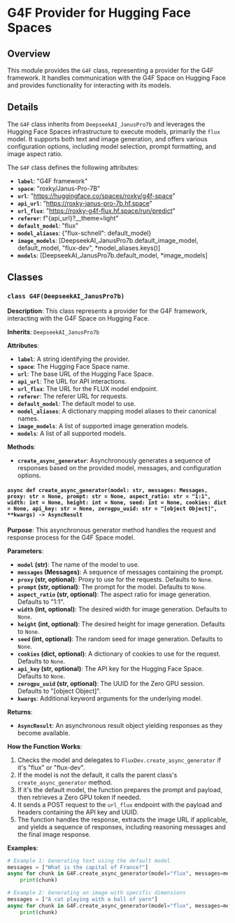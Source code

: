# G4F Provider for Hugging Face Spaces

## Overview

This module provides the `G4F` class, representing a provider for the G4F framework. It handles communication with the G4F Space on Hugging Face and provides functionality for interacting with its models. 

## Details

The `G4F` class inherits from `DeepseekAI_JanusPro7b` and leverages the Hugging Face Spaces infrastructure to execute models, primarily the `flux` model. It supports both text and image generation, and offers various configuration options, including model selection, prompt formatting, and image aspect ratio.

The `G4F` class defines the following attributes:

- **`label`**: "G4F framework"
- **`space`**: "roxky/Janus-Pro-7B"
- **`url`**: "https://huggingface.co/spaces/roxky/g4f-space"
- **`api_url`**: "https://roxky-janus-pro-7b.hf.space"
- **`url_flux`**: "https://roxky-g4f-flux.hf.space/run/predict"
- **`referer`**: f"{api_url}?__theme=light"
- **`default_model`**: "flux"
- **`model_aliases`**: {"flux-schnell": default_model}
- **`image_models`**: [DeepseekAI_JanusPro7b.default_image_model, default_model, "flux-dev", *model_aliases.keys()]
- **`models`**: [DeepseekAI_JanusPro7b.default_model, *image_models]

## Classes

### `class G4F(DeepseekAI_JanusPro7b)`

**Description**: This class represents a provider for the G4F framework, interacting with the G4F Space on Hugging Face.

**Inherits**:  `DeepseekAI_JanusPro7b`

**Attributes**:

- **`label`**: A string identifying the provider.
- **`space`**: The Hugging Face Space name.
- **`url`**: The base URL of the Hugging Face Space.
- **`api_url`**: The URL for API interactions.
- **`url_flux`**: The URL for the FLUX model endpoint.
- **`referer`**: The referer URL for requests.
- **`default_model`**: The default model to use.
- **`model_aliases`**: A dictionary mapping model aliases to their canonical names.
- **`image_models`**: A list of supported image generation models.
- **`models`**: A list of all supported models.

**Methods**:

- **`create_async_generator`**: Asynchronously generates a sequence of responses based on the provided model, messages, and configuration options.

#### `async def create_async_generator(model: str, messages: Messages, proxy: str = None, prompt: str = None, aspect_ratio: str = "1:1", width: int = None, height: int = None, seed: int = None, cookies: dict = None, api_key: str = None, zerogpu_uuid: str = "[object Object]", **kwargs) -> AsyncResult`

**Purpose**: This asynchronous generator method handles the request and response process for the G4F Space model.

**Parameters**:

- **`model` (str)**: The name of the model to use.
- **`messages` (Messages)**: A sequence of messages containing the prompt.
- **`proxy` (str, optional)**: Proxy to use for the requests. Defaults to `None`.
- **`prompt` (str, optional)**: The prompt for the model. Defaults to `None`.
- **`aspect_ratio` (str, optional)**: The aspect ratio for image generation. Defaults to "1:1".
- **`width` (int, optional)**: The desired width for image generation. Defaults to `None`.
- **`height` (int, optional)**: The desired height for image generation. Defaults to `None`.
- **`seed` (int, optional)**: The random seed for image generation. Defaults to `None`.
- **`cookies` (dict, optional)**: A dictionary of cookies to use for the request. Defaults to `None`.
- **`api_key` (str, optional)**: The API key for the Hugging Face Space. Defaults to `None`.
- **`zerogpu_uuid` (str, optional)**: The UUID for the Zero GPU session. Defaults to "[object Object]".
- **`kwargs`**: Additional keyword arguments for the underlying model.

**Returns**:

- **`AsyncResult`**: An asynchronous result object yielding responses as they become available.

**How the Function Works**:

1.  Checks the model and delegates to `FluxDev.create_async_generator` if it's "flux" or "flux-dev".
2.  If the model is not the default, it calls the parent class's `create_async_generator` method.
3.  If it's the default model, the function prepares the prompt and payload, then retrieves a Zero GPU token if needed.
4.  It sends a POST request to the `url_flux` endpoint with the payload and headers containing the API key and UUID.
5.  The function handles the response, extracts the image URL if applicable, and yields a sequence of responses, including reasoning messages and the final image response.

**Examples**:

```python
# Example 1: Generating text using the default model
messages = ["What is the capital of France?"]
async for chunk in G4F.create_async_generator(model="flux", messages=messages):
    print(chunk)

# Example 2: Generating an image with specific dimensions
messages = ["A cat playing with a ball of yarn"]
async for chunk in G4F.create_async_generator(model="flux", messages=messages, width=512, height=512):
    print(chunk)
```